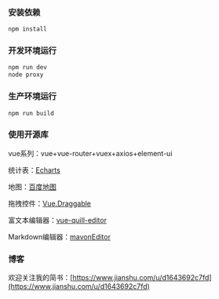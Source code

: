 ### 安装依赖
```c
npm install
```

### 开发环境运行
```c
npm run dev
node proxy
```

### 生产环境运行
```c
npm run build
```

### 使用开源库
vue系列：vue+vue-router+vuex+axios+element-ui

统计表：[Echarts](http://echarts.baidu.com/tutorial.html#%E5%9C%A8%20webpack%20%E4%B8%AD%E4%BD%BF%E7%94%A8%20ECharts)

地图：[百度地图](http://lbsyun.baidu.com/index.php?title=jspopular)

拖拽控件：[Vue.Draggable](https://github.com/SortableJS/Vue.Draggable)

富文本编辑器：[vue-quill-editor](https://github.com/surmon-china/vue-quill-editor)

Markdown编辑器：[mavonEditor](https://github.com/hinesboy/mavonEditor)

### 博客
欢迎关注我的简书：[https://www.jianshu.com/u/d1643692c7fd](https://www.jianshu.com/u/d1643692c7fd)